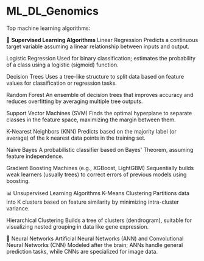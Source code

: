 # ML_DL_Genomics

Top machine learning algorithms:

🔢 <b>Supervised Learning Algorithms</b>
Linear Regression
Predicts a continuous target variable assuming a linear relationship between inputs and output.

Logistic Regression
Used for binary classification; estimates the probability of a class using a logistic (sigmoid) function.

Decision Trees
Uses a tree-like structure to split data based on feature values for classification or regression tasks.

Random Forest
An ensemble of decision trees that improves accuracy and reduces overfitting by averaging multiple tree outputs.

Support Vector Machines (SVM)
Finds the optimal hyperplane to separate classes in the feature space, maximizing the margin between them.

K-Nearest Neighbors (KNN)
Predicts based on the majority label (or average) of the k nearest data points in the training set.

Naive Bayes
A probabilistic classifier based on Bayes' Theorem, assuming feature independence.

Gradient Boosting Machines (e.g., XGBoost, LightGBM)
Sequentially builds weak learners (usually trees) to correct errors of previous models using boosting.

📊 Unsupervised Learning Algorithms
K-Means Clustering
Partitions data into K clusters based on feature similarity by minimizing intra-cluster variance.

Hierarchical Clustering
Builds a tree of clusters (dendrogram), suitable for visualizing nested grouping in data like gene expression.

🧠 Neural Networks
Artificial Neural Networks (ANN) and Convolutional Neural Networks (CNN)
Modeled after the brain; ANNs handle general prediction tasks, while CNNs are specialized for image data.


